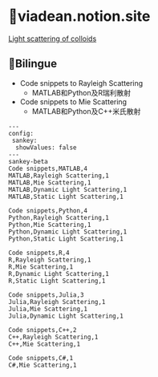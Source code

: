 # :ocean:viadean.notion.site
[Light scattering of colloids](https://viadean.notion.site/Light-scattering-of-colloids-13b1ae7b9a328016b416d9d271ea55c3)

## 🎏Bilingue
- Code snippets to Rayleigh Scattering
  - MATLAB和Python及R瑞利散射
- Code snippets to Mie Scattering
  - MATLAB和Python及C++米氏散射

```mermaid
---
config:
 sankey:
  showValues: false
---
sankey-beta
Code snippets,MATLAB,4
MATLAB,Rayleigh Scattering,1
MATLAB,Mie Scattering,1
MATLAB,Dynamic Light Scattering,1
MATLAB,Static Light Scattering,1

Code snippets,Python,4
Python,Rayleigh Scattering,1
Python,Mie Scattering,1
Python,Dynamic Light Scattering,1
Python,Static Light Scattering,1

Code snippets,R,4
R,Rayleigh Scattering,1
R,Mie Scattering,1
R,Dynamic Light Scattering,1
R,Static Light Scattering,1

Code snippets,Julia,3
Julia,Rayleigh Scattering,1
Julia,Mie Scattering,1
Julia,Dynamic Light Scattering,1

Code snippets,C++,2
C++,Rayleigh Scattering,1
C++,Mie Scattering,1

Code snippets,C#,1
C#,Mie Scattering,1
```
